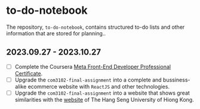 # to-do-notebook

The repository, `to-do-notebook`, contains structured to-do lists and other information that are stored for planning..

## 2023.09.27 - 2023.10.27

- [ ] Complete the Coursera [Meta Front-End Developer Professional Certificate](https://www.coursera.org/professional-certificates/meta-front-end-developer?utm_source=gg&utm_medium=sem&utm_campaign=B2C_NAMER_meta-front-end-developer_meta_FTCOF_professional-certificates_facebook-meta-country-US-country-CA&utm_content=B2C&campaignid=17619184706&adgroupid=155368542681&device=c&keyword=&matchtype=&network=g&devicemodel=&adpostion=&creativeid=667209512086&hide_mobile_promo&gclid=CjwKCAjwgsqoBhBNEiwAwe5w0yyoIGy5IZL0I2h6MzYdu6W0QeiCqSVtj3PafWBNyhlTDrqdo85IcxoCBGAQAvD_BwE).
- [ ] Upgrade the `com3102-final-assignment` into a complete and bussiness-alike ecommerce website with `ReactJS` and other technologies.
- [ ] Upgrade the `com3102-final-assignment` into a website that shows great similarities with the [website](https://www.hsu.edu.hk/en/) of The Hang Seng University of Hiong Kong.
